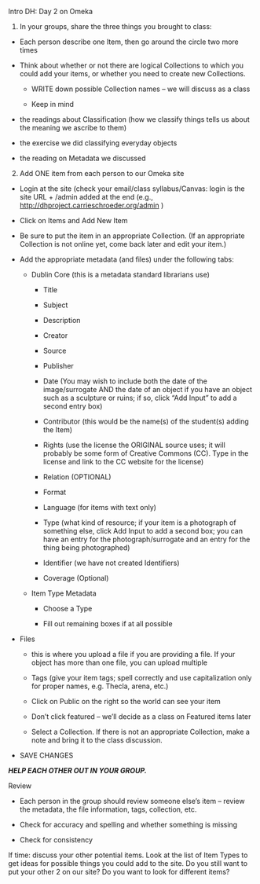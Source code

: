 Intro DH:  Day 2 on Omeka

1. In your groups, share the three things you brought to class:

 * Each person describe one Item, then go around the circle two more times

 * Think about whether or not there are logical Collections to which you could add your items, or whether you need to create new Collections.  

   * WRITE down possible Collection names – we will discuss as a class

   * Keep in mind 

 * the readings about Classification (how we classify things tells us about the meaning we ascribe to them)

 * the exercise we did classifying everyday objects 

 * the reading on Metadata we discussed



2. Add ONE item from each person to our Omeka site

 * Login at the site (check your email/class syllabus/Canvas:  login is the site URL + /admin added at the end (e.g., http://dhproject.carrieschroeder.org/admin )

 * Click on Items and Add New Item

 * Be sure to put the item in an appropriate Collection.  (If an appropriate Collection is not online yet, come back later and edit your item.)

 * Add the appropriate metadata (and files) under the following tabs:

   * Dublin Core (this is a metadata standard librarians use)

     * Title

     * Subject

     * Description

     * Creator

     * Source

     * Publisher

     * Date (You may wish to include both the date of the image/surrogate AND the date of an object if you have an object such as a sculpture or ruins; if so, click “Add Input” to add a second entry box)

     * Contributor (this would be the name(s) of the student(s) adding the Item)

     * Rights (use the license the ORIGINAL source uses; it will probably be some form of Creative Commons (CC). Type in the license and link to the CC website for the license)

     * Relation (OPTIONAL)

     * Format

     * Language (for items with text only)

     * Type (what kind of resource; if your item is a photograph of something else, click Add Input to add a second box; you can have an entry for the photograph/surrogate and an entry for the thing being photographed)

     * Identifier (we have not created Identifiers)

     * Coverage (Optional)

   * Item Type Metadata

     * Choose a Type

     * Fill out remaining boxes if at all possible

* Files 

  * this is where you upload a file if you are providing a file.  If your object has more than one file, you can upload multiple

  * Tags (give your item tags; spell correctly and use capitalization only for proper names, e.g. Thecla, arena, etc.)

  * Click on Public on the right so the world can see your item

  * Don’t click featured – we’ll decide as a class on Featured items later

  * Select a Collection.  If there is not an appropriate Collection, make a note and bring it to the class discussion.

* SAVE CHANGES

***HELP EACH OTHER OUT IN YOUR GROUP.***

Review

 * Each person in the group should review someone else’s item – review the metadata, the file information, tags, collection, etc.  

 * Check for accuracy and spelling and whether something is missing

 * Check for consistency

If time:  discuss your other potential items.  Look at the list of Item Types to get ideas for possible things you could add to the site.  Do you still want to put your other 2 on our site?  Do you want to look for different items?
